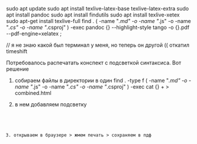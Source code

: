 sudo apt update
sudo apt install texlive-latex-base texlive-latex-extra
sudo apt install pandoc
sudo apt install findutils
sudo apt install texlive-xetex
sudo apt-get install texlive-full
find . \( -name "*.md" -o -name "*.js" -o -name "*.cs" -o -name "*.csproj" \) -exec pandoc {} --highlight-style tango -o {}.pdf --pdf-engine=xelatex \;

// я не знаю какой был терминал у меня, но теперь он другой ((
откатил timeshift

Потребовалось распечатать конспект с подсветкой синтаксиса.
Вот решение

1. собираем файлы в директории в один
find . -type f \( -name "*.md" -o -name "*.js" -o -name "*.cs" -o -name "*.csproj" \) -exec cat {} + > combined.html

2. в нем добавляем подсветку
<!DOCTYPE html>
<html>
<head>
    <link rel="stylesheet"
		href="https://cdnjs.cloudflare.com/ajax/libs/highlight.js/10.7.2/styles/default.min.css">
    <script
		src="https://cdnjs.cloudflare.com/ajax/libs/highlight.js/10.7.2/highlight.min.js"></script>
   	<script>hljs.highlightAll();</script>
</head>
<body>
<pre><code class="language-csharp hljs-line-highlight language-html">

3. открываем в браузере > жмем печать > сохраняем в пдф

